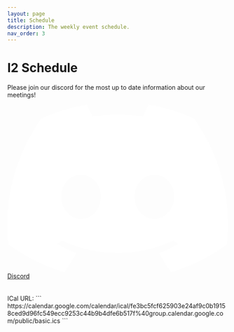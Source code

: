 ```yaml
---
layout: page
title: Schedule
description: The weekly event schedule.
nav_order: 3
---
```


# I2 Schedule

<!-- | **!!!** I2 will not have weekly meetings on the Fridays 3/18 (finals week) and 3/25 (Spring break). The last Journal Club meeting is on Monday (3/14) from 5:00 PM to 7:00 PM at HUB 238, not the usual Sieg 332. | -->

Please join our discord for the most up to date information about our meetings!

<div class="btn-discord">
    <a href="https://discord.gg/D88jazKwj3" target="_blank">
        <div class="icon">
            <svg xmlns="http://www.w3.org/2000/svg" viewBox="0 0 127.14 96.36"><path fill="#fff" d="M107.7,8.07A105.15,105.15,0,0,0,81.47,0a72.06,72.06,0,0,0-3.36,6.83A97.68,97.68,0,0,0,49,6.83,72.37,72.37,0,0,0,45.64,0,105.89,105.89,0,0,0,19.39,8.09C2.79,32.65-1.71,56.6.54,80.21h0A105.73,105.73,0,0,0,32.71,96.36,77.7,77.7,0,0,0,39.6,85.25a68.42,68.42,0,0,1-10.85-5.18c.91-.66,1.8-1.34,2.66-2a75.57,75.57,0,0,0,64.32,0c.87.71,1.76,1.39,2.66,2a68.68,68.68,0,0,1-10.87,5.19,77,77,0,0,0,6.89,11.1A105.25,105.25,0,0,0,126.6,80.22h0C129.24,52.84,122.09,29.11,107.7,8.07ZM42.45,65.69C36.18,65.69,31,60,31,53s5-12.74,11.43-12.74S54,46,53.89,53,48.84,65.69,42.45,65.69Zm42.24,0C78.41,65.69,73.25,60,73.25,53s5-12.74,11.44-12.74S96.23,46,96.12,53,91.08,65.69,84.69,65.69Z"/></svg>
        </div>
        <span>Discord</span>
    </a>
</div>
<br>

<div id="calendar"></div>
<script src='https://cdn.jsdelivr.net/npm/fullcalendar@6.1.15/index.global.min.js'></script>
<script src="https://cdn.jsdelivr.net/npm/@fullcalendar/google-calendar@6.1.15/index.global.min.js"></script>
<script>
document.addEventListener('DOMContentLoaded', function() {
    var calendarEl = document.getElementById('calendar');
    var calendar = new FullCalendar.Calendar(calendarEl, {
        initialView: 'dayGridMonth',
        headerToolbar: {
            left: 'prev,next today',
            center: 'title',
            right: 'dayGridMonth,timeGridWeek,timeGridDay,listWeek'
        },
        googleCalendarApiKey: 'AIzaSyDtiM3TSDe-a7utsfODUZhBMcSiVf1iCj4',
        events: {
            googleCalendarId: 'fe3bc5fcf625903e24af9c0b19158ced9d96fc549ecc9253c44b9b4dfe6b517f@group.calendar.google.com'
        },
        eventColor: '#453ca8',
    });
    calendar.render();
});
</script>

<br>
ICal URL:
```
https://calendar.google.com/calendar/ical/fe3bc5fcf625903e24af9c0b19158ced9d96fc549ecc9253c44b9b4dfe6b517f%40group.calendar.google.com/public/basic.ics
```

<!-- - Journal Club: Tuesdays, 6:00 - 7:00 PM, Sieg 332
- Team Meetings: Fridays, 5:00 PM - 6:00 PM, Sieg 233
- Machine Subjectivity Group Meetings: Wednesdays, 5:00 PM - 6:00 PM, CSE2 (specific room on Discord) -->

<!-- {% for schedule in site.schedules %}
<h2>{{ schedule.quarter }}</h2>
{{ schedule }}
{% endfor %} -->
